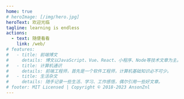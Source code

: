 ```yaml
---
home: true
# heroImage: [/img/hero.jpg]
heroText: 欢迎光临
tagline: learning is endless
actions:
  - text: 随便看看
    link: /web/
# features:
#   - title: 前端博文
#     details: 博文以JavaScript、Vue、React、小程序、Node等技术文章为主。
#   - title: 计算机通识
#     details: 前端工程师，首先是一个软件工程师，计算机基础知识必不可少。
#   - title: 生活杂文
#     details: 随手记录一些生活、学习、工作感悟，偶尔引用一些好文章。
# footer: MIT Licensed | Copyright © 2018-2023 AnsonZnl
---
```

